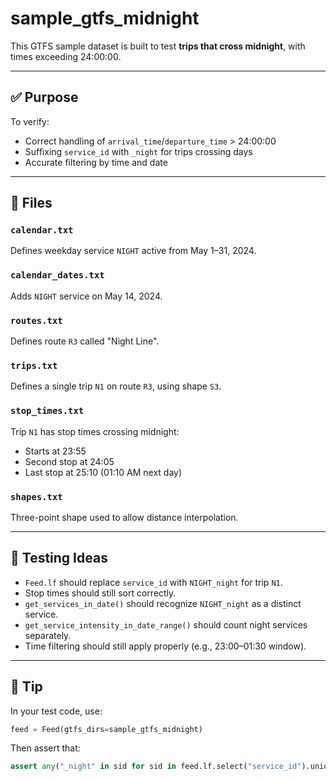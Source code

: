 # sample_gtfs_midnight

This GTFS sample dataset is built to test **trips that cross midnight**, with times exceeding 24:00:00.

---

## ✅ Purpose

To verify:
- Correct handling of `arrival_time`/`departure_time` > 24:00:00
- Suffixing `service_id` with `_night` for trips crossing days
- Accurate filtering by time and date

---

## 📂 Files

### `calendar.txt`
Defines weekday service `NIGHT` active from May 1–31, 2024.

### `calendar_dates.txt`
Adds `NIGHT` service on May 14, 2024.

### `routes.txt`
Defines route `R3` called "Night Line".

### `trips.txt`
Defines a single trip `N1` on route `R3`, using shape `S3`.

### `stop_times.txt`
Trip `N1` has stop times crossing midnight:
- Starts at 23:55
- Second stop at 24:05
- Last stop at 25:10 (01:10 AM next day)

### `shapes.txt`
Three-point shape used to allow distance interpolation.

---

## 🔬 Testing Ideas

- `Feed.lf` should replace `service_id` with `NIGHT_night` for trip `N1`.
- Stop times should still sort correctly.
- `get_services_in_date()` should recognize `NIGHT_night` as a distinct service.
- `get_service_intensity_in_date_range()` should count night services separately.
- Time filtering should still apply properly (e.g., 23:00–01:30 window).

---

## 🧪 Tip
In your test code, use:
```python
feed = Feed(gtfs_dirs=sample_gtfs_midnight)
```
Then assert that:
```python
assert any("_night" in sid for sid in feed.lf.select("service_id").unique().collect()["service_id"])

